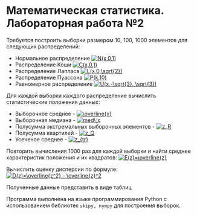 # Математическая статистика. Лабораторная работа №2

Требуется построить выборки размером 10, 100, 1000 элементов для следующих распределений:
- Нормальное распределение <a href="https://www.codecogs.com/eqnedit.php?latex=N(x,0,1)" target="_blank"><img src="https://latex.codecogs.com/gif.latex?N(x,0,1)" title="N(x,0,1)" /></a>
- Распределение Коши <a href="https://www.codecogs.com/eqnedit.php?latex=C(x,0,1)" target="_blank"><img src="https://latex.codecogs.com/gif.latex?C(x,0,1)" title="C(x,0,1)" /></a>
- Распределение Лапласа <a href="https://www.codecogs.com/eqnedit.php?latex=L(x,0,\sqrt{2})" target="_blank"><img src="https://latex.codecogs.com/gif.latex?L(x,0,\sqrt{2})" title="L(x,0,\sqrt{2})" /></a>
- Распределение Пуассона <a href="https://www.codecogs.com/eqnedit.php?latex=P(k,10)" target="_blank"><img src="https://latex.codecogs.com/gif.latex?P(k,10)" title="P(k,10)" /></a>
- Равномерное распределение <a href="https://www.codecogs.com/eqnedit.php?latex=U(x,-\sqrt{3},&space;\sqrt{3})" target="_blank"><img src="https://latex.codecogs.com/gif.latex?U(x,-\sqrt{3},&space;\sqrt{3})" title="U(x,-\sqrt{3}, \sqrt{3})" /></a>

Для каждой выборки каждого распределение вычислить статистические положения данных:
- Выборочное среднее - <a href="https://www.codecogs.com/eqnedit.php?latex=\overline{x}" target="_blank"><img src="https://latex.codecogs.com/gif.latex?\overline{x}" title="\overline{x}" /></a>
- Выборочная медиана - <a href="https://www.codecogs.com/eqnedit.php?latex=med\;x" target="_blank"><img src="https://latex.codecogs.com/gif.latex?med\;x" title="med\;x" /></a>
- Полусумма экстремальных выборочных элементов - <a href="https://www.codecogs.com/eqnedit.php?latex=z_R" target="_blank"><img src="https://latex.codecogs.com/gif.latex?z_R" title="z_R" /></a>
- Полусумма квартилей - <a href="https://www.codecogs.com/eqnedit.php?latex=z_Q" target="_blank"><img src="https://latex.codecogs.com/gif.latex?z_Q" title="z_Q" /></a>
- Усеченое среднее - <a href="https://www.codecogs.com/eqnedit.php?latex=z_{tr}" target="_blank"><img src="https://latex.codecogs.com/gif.latex?z_{tr}" title="z_{tr}" /></a>

Повторить вычисления 1000 раз для каждой выборки и найти среднее характеристик положения и их квадратов: <a href="https://www.codecogs.com/eqnedit.php?latex=E(z)=\overline{z}" target="_blank"><img src="https://latex.codecogs.com/gif.latex?E(z)=\overline{z}" title="E(z)=\overline{z}" /></a>

Вычислить оценку дисперсии по формуле: <a href="https://www.codecogs.com/eqnedit.php?latex=D(z)=\overline{z^2}&space;-&space;\overline{z}^2" target="_blank"><img src="https://latex.codecogs.com/gif.latex?D(z)=\overline{z^2}&space;-&space;\overline{z}^2" title="D(z)=\overline{z^2} - \overline{z}^2" /></a>

Полученные данные представить в виде таблиц

Программа выполнена на языке программирования Python с использованием библиотек ```skipy, nympy``` для построения выборок. 
